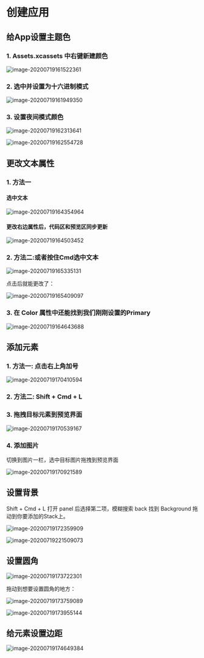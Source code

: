 # 创建应用

## 给App设置主题色

### 1. Assets.xcassets 中右键新建颜色

![image-20200719161522361](images/image-20200719161522361.png)



### 2. 选中并设置为十六进制模式

![image-20200719161949350](images/image-20200719161949350.png)

### 3. 设置夜间模式颜色

![image-20200719162313641](images/image-20200719162313641.png)

![image-20200719162554728](images/image-20200719162554728.png)

## 更改文本属性

### 1. 方法一

#### 选中文本

![image-20200719164354964](images/image-20200719164354964.png)

#### 更改右边属性后，代码区和预览区同步更新

![image-20200719164503452](images/image-20200719164503452.png)

### 2. 方法二:或者按住Cmd选中文本

![image-20200719165335131](images/image-20200719165335131.png)

点击后就能更改了：

![image-20200719165409097](images/image-20200719165409097.png)



### 3. 在 Color 属性中还能找到我们刚刚设置的Primary

![image-20200719164643688](images/image-20200719164643688.png)

## 添加元素

### 1. 方法一: 点击右上角加号

![image-20200719170410594](images/image-20200719170410594.png)

### 2. 方法二: Shift + Cmd + L

### 3. 拖拽目标元素到预览界面

![image-20200719170539167](images/image-20200719170539167.png)

### 4. 添加图片

切换到图片一栏，选中目标图片拖拽到预览界面

![image-20200719170921589](images/image-20200719170921589.png)

## 设置背景

Shift + Cmd + L 打开 panel 后选择第二项，模糊搜索 back 找到 Background 拖动到你要添加的Stack上。

![image-20200719172359909](images/image-20200719172359909.png)

![image-20200719221509073](images/image-20200719221509073.png)



## 设置圆角

![image-20200719173722301](images/image-20200719173722301.png)

拖动到想要设置圆角的地方：

![image-20200719173759089](images/image-20200719173759089.png)

![image-20200719173955144](images/image-20200719173955144.png)

## 给元素设置边距

![image-20200719174649384](images/image-20200719174649384.png)

